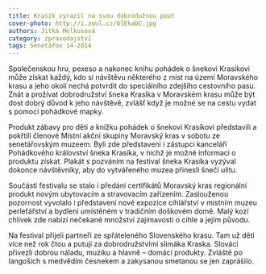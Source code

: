 ```yaml
---
title: Krasík vyrazil na svou dobrodužnou pouť
cover-photo: http://i.zoul.cz/6lEkabC.jpg
authors: Jitka Melkusová
category: zpravodajství
tags: Senetářov 14-2014
---
```


Společenskou hru, pexeso a nakonec knihu pohádek o šnekovi Krasíkovi může získat každý, kdo si návštěvu některého z míst na území Moravského krasu a jeho okolí nechá potvrdit do speciálního zdejšího cestovního pasu. Znát a prožívat dobrodružství šneka Krasíka v Moravském krasu může být dost dobrý důvod k jeho návštěvě, zvlášť když je možné se na cestu vydat s pomocí pohádkové mapky.

Produkt zábavy pro děti a knížku pohádek o šnekovi Krasíkovi představili a pokřtili členové Místní akční skupiny Moravský kras v sobotu ze senetářovským muzeem. Byli zde představeni i zástupci kanceláří Pohádkového království šneka Krasíka, v nichž je možné informaci o produktu získat. Plakát s pozváním na festival šneka Krasíka vyzýval dokonce návštěvníky, aby do vytvářeného muzea přinesli šnečí ulitu.

Součástí festivalu se stalo i předání certifikátů Moravský kras regionální produkt novým ubytovacím a stravovacím zařízením. Zaslouženou pozornost vyvolalo i představení nové expozice cihlářství v místním muzeu perleťářství a bydlení umístěném v tradičním doškovém domě. Malý kozí chlívek zde nabízí nečekané množství zajímavostí o cihle a jejím původu.

Na festival přijeli partneři ze spřáteleného Slovenského krasu. Tam už děti více než rok čtou a putují za dobrodružstvími slimáka Kraska. Slováci přivezli dobrou náladu, muziku a hlavně – domácí produkty. Zvláště po langoších s medvědím česnekem a zakysanou smetanou se jen zaprášilo.